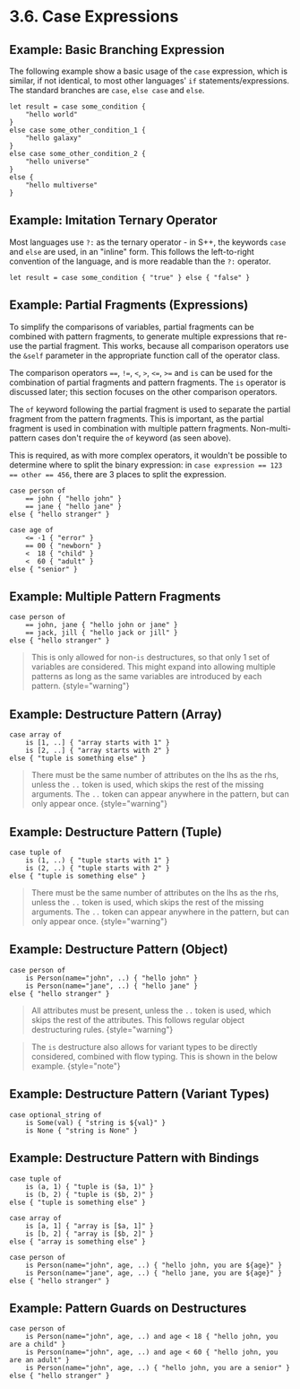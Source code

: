 # 3.6. Case Expressions

<primary-label ref="header-label"/>

<secondary-label ref="doc-wip"/>

## Example: Basic Branching Expression

The following example show a basic usage of the `case` expression, which is similar, if not identical, to most other
languages' `if` statements/expressions. The standard branches are `case`, `else case` and `else`.

```
let result = case some_condition {
    "hello world"
}
else case some_other_condition_1 {
    "hello galaxy"
}
else case some_other_condition_2 {
    "hello universe"
}
else {
    "hello multiverse"
}
```

## Example: Imitation Ternary Operator

Most languages use `?:` as the ternary operator - in S++, the keywords `case` and `else` are used, in an "inline" form.
This follows the left-to-right convention of the language, and is more readable than the `?:` operator.

```
let result = case some_condition { "true" } else { "false" }
```

## Example: Partial Fragments (Expressions)

To simplify the comparisons of variables, partial fragments can be combined with pattern fragments, to generate multiple
expressions that re-use the partial fragment. This works, because all comparison operators use the `&self` parameter in
the appropriate function call of the operator class.

The comparison operators `==`, `!=`, `<`, `>`, `<=`, `>=` and `is` can be used for the combination of partial fragments
and pattern fragments. The `is` operator is discussed later; this section focuses on the other comparison operators.

The `of` keyword following the partial fragment is used to separate the partial fragment from the pattern fragments.
This is important, as the partial fragment is used in combination with multiple pattern fragments. Non-multi-pattern
cases don't require the `of` keyword (as seen above).

This is required, as with more complex operators, it wouldn't be possible to determine where to split the binary
expression: in `case expression == 123 == other == 456`, there are 3 places to split the expression.

```
case person of
    == john { "hello john" }
    == jane { "hello jane" }
else { "hello stranger" }
```
```
case age of
    <= -1 { "error" }
    == 00 { "newborn" }
    <  18 { "child" }
    <  60 { "adult" }
else { "senior" }
```

## Example: Multiple Pattern Fragments

```
case person of
    == john, jane { "hello john or jane" }
    == jack, jill { "hello jack or jill" }
else { "hello stranger" }
```

> This is only allowed for non-`is` destructures, so that only 1 set of variables are considered. This might expand into
> allowing multiple patterns as long as the same variables are introduced by each pattern.
> {style="warning"}

## Example: Destructure Pattern (Array)

```
case array of
    is [1, ..] { "array starts with 1" }
    is [2, ..] { "array starts with 2" }
else { "tuple is something else" }
```

> There must be the same number of attributes on the lhs as the rhs, unless the `..` token is used, which skips the rest
> of the missing arguments. The `..` token can appear anywhere in the pattern, but can only appear once.
> {style="warning"}

## Example: Destructure Pattern (Tuple)

```
case tuple of
    is (1, ..) { "tuple starts with 1" }
    is (2, ..) { "tuple starts with 2" }
else { "tuple is something else" }
```

> There must be the same number of attributes on the lhs as the rhs, unless the `..` token is used, which skips the rest
> of the missing arguments. The `..` token can appear anywhere in the pattern, but can only appear once.
> {style="warning"}

## Example: Destructure Pattern (Object)

```
case person of
    is Person(name="john", ..) { "hello john" }
    is Person(name="jane", ..) { "hello jane" }
else { "hello stranger" }
```

> All attributes must be present, unless the `..` token is used, which skips the rest of the attributes. This follows
> regular object destructuring rules.
> {style="warning"}

> The `is` destructure also allows for variant types to be directly considered, combined with flow typing. This is
> shown in the below example.
> {style="note"}

## Example: Destructure Pattern (Variant Types)

```
case optional_string of
    is Some(val) { "string is ${val}" }
    is None { "string is None" }
```

## Example: Destructure Pattern with Bindings

```
case tuple of
    is (a, 1) { "tuple is ($a, 1)" }
    is (b, 2) { "tuple is ($b, 2)" }
else { "tuple is something else" }
```
```
case array of
    is [a, 1] { "array is [$a, 1]" }
    is [b, 2] { "array is [$b, 2]" }
else { "array is something else" }
```
```
case person of
    is Person(name="john", age, ..) { "hello john, you are ${age}" }
    is Person(name="jane", age, ..) { "hello jane, you are ${age}" }
else { "hello stranger" }
```

## Example: Pattern Guards on Destructures

```
case person of
    is Person(name="john", age, ..) and age < 18 { "hello john, you are a child" }
    is Person(name="john", age, ..) and age < 60 { "hello john, you are an adult" }
    is Person(name="john", age, ..) { "hello john, you are a senior" }
else { "hello stranger" }
```
